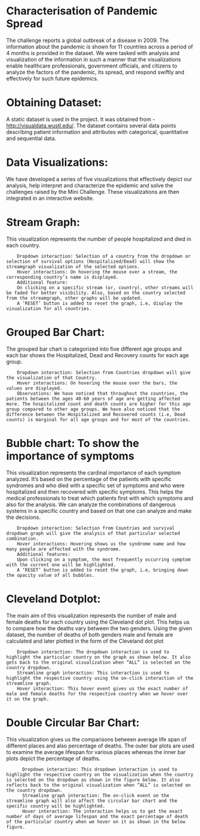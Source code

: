 # Characterisation of Pandemic Spread

The challenge reports a global outbreak of a disease in 2009. The information about the pandemic is shown for 11 countries across a period of 4 months is provided in the dataset. We were tasked with analysis and visualization of the information in such a manner that the visualizations enable healthcare professionals, government officials, and citizens to analyze the factors of the pandemic, its spread, and respond swiftly and effectively for such future epidemics. 


# Obtaining Dataset:
A static dataset is used in the project. It was obtained from -   http://visualdata.wustl.edu/. The dataset contains several data points describing patient information and attributes with categorical, quantitative and sequential data. 


# Data Visualizations:
We have developed a series of five visualizations that effectively depict our analysis, help interpret and characterize the epidemic and solve the challenges raised by the Mini Challenge.
These visualizations are then integrated in an interactive website. 

# Stream Graph:
This visualization represents the number of people hospitalized and died in each country. 

        Dropdown interaction: Selection of a country from the dropdown or selection of survival options (Hospitalized/Dead) will show the streamgraph visualization of the selected options.
        Hover interactions: On hovering the mouse over a stream, the corresponding country’s name is displayed.
        Additional feature: 
        On clicking on a specific stream (or, country), other streams will be faded for better visibility. Also, based on the country selected from the streamgraph, other graphs will be updated. 
        A ‘RESET’ button is added to reset the graph, i.e, display the visualization for all countries. 


# Grouped Bar Chart:
The grouped bar chart is categorized into five different age groups and each bar shows the Hospitalized, Dead and Recovery counts for each age group. 

        Dropdown interaction: Selection from Countries dropdown will give the visualization of that Country. 
        Hover interactions: On hovering the mouse over the bars, the values are displayed.
        Observations: We have noticed that throughout the countries, the patients between the ages 40-60 years of age are getting affected more. The hospitalized count and death counts are higher for this age group compared to other age groups. We have also noticed that the difference between the Hospitalized and Recovered counts (i.e, Dead counts) is marginal for all age groups and for most of the countries. 
        
        
# Bubble chart: To show the importance of symptoms
This visualization represents the cardinal importance of each symptom analyzed. It’s based on the percentage of the patients with specific syndromes and who died with a specific set of symptoms and who were hospitalized and then recovered with specific symptoms. This helps the medical professionals to treat which patients first with which symptoms and also for the analysis. We can analyze the combinations of dangerous systems in a specific country and based on that one can analyze and make the decisions. 

        Dropdown interaction: Selection from Countries and survival dropdown graph will give the analysis of that particular selected combination. 
        Hover interactions: Hovering shows us the syndrome name and how many people are affected with the syndrome. 
        Additional features: 
        Upon clicking on a symptom, the most frequently occurring symptom with the current one will be highlighted. 
        A ‘RESET’ button is added to reset the graph, i.e, bringing down the opacity value of all bubbles. 


# Cleveland Dotplot:
The main aim of this visualization represents the number of male and female deaths for each country using the Cleveland dot plot. This helps us to compare how the deaths vary between the two genders. Using the given dataset, the number of deaths of both genders male and female are calculated and later plotted in the form of the Cleveland dot plot

        Dropdown interaction: The dropdown interaction is used to highlight the particular country on the graph as shown below. It also gets back to the original visualization when “ALL” is selected on the country dropdown. 
        Streamline graph interaction: This interaction is used to highlight the respective country using the on-click interaction of the streamline graph.
        Hover interaction: This hover event gives us the exact number of male and female deaths for the respective country when we hover over it on the graph.


# Double Circular Bar Chart: 
This visualization gives us the comparisons between average life span of different places and also percentage of deaths. The outer bar plots are used to examine the average lifespan for various places whereas the inner bar plots depict the percentage of deaths.

          Dropdown interaction: This dropdown interaction is used to highlight the respective country on the visualization when the country is selected on the dropdown as shown in the figure below. It also reflects back to the original visualization when “ALL” is selected on the country dropdown. 
          Streamline graph interaction: The on-click event on the streamline graph will also affect the circular bar chart and the specific country will be highlighted.
          Hover interaction: The interaction helps us to get the exact number of days of average lifespan and the exact percentage of death of the particular country when we hover on it as shown in the below figure. 
          
